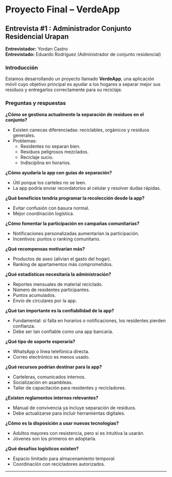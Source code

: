 # Proyecto Final – VerdeApp  

## Entrevista #1 : Administrador Conjunto Residencial Urapan  

**Entrevistador:** Yordan Castro  
**Entrevistado:** Eduardo Rodríguez (Administrador de conjunto residencial)  

### Introducción  
Estamos desarrollando un proyecto llamado **VerdeApp**, una aplicación móvil cuyo objetivo principal es ayudar a los hogares a separar mejor sus residuos y entregarlos correctamente para su reciclaje.  

### Preguntas y respuestas  

**¿Cómo se gestiona actualmente la separación de residuos en el conjunto?**  
- Existen canecas diferenciadas: reciclables, orgánicos y residuos generales.  
- Problemas:  
  - Residentes no separan bien.  
  - Residuos peligrosos mezclados.  
  - Reciclaje sucio.  
  - Indisciplina en horarios.  

**¿Cómo ayudaría la app con guías de separación?**  
- Útil porque los carteles no se leen.  
- La app podría enviar recordatorios al celular y resolver dudas rápidas.  

**¿Qué beneficios tendría programar la recolección desde la app?**  
- Evitar confusión con basura normal.  
- Mejor coordinación logística.  

**¿Cómo fomentar la participación en campañas comunitarias?**  
- Notificaciones personalizadas aumentarían la participación.  
- Incentivos: puntos o ranking comunitario.  

**¿Qué recompensas motivarían más?**  
- Productos de aseo (alivian el gasto del hogar).  
- Ranking de apartamentos más comprometidos.  

**¿Qué estadísticas necesitaría la administración?**  
- Reportes mensuales de material reciclado.  
- Número de residentes participantes.  
- Puntos acumulados.  
- Envío de circulares por la app.  

**¿Qué tan importante es la confiabilidad de la app?**  
- Fundamental: si falla en horarios o notificaciones, los residentes pierden confianza.  
- Debe ser tan confiable como una app bancaria.  

**¿Qué tipo de soporte esperaría?**  
- WhatsApp o línea telefónica directa.  
- Correo electrónico es menos usado.  

**¿Qué recursos podrían destinar para la app?**  
- Carteleras, comunicados internos.  
- Socialización en asambleas.  
- Taller de capacitación para residentes y recicladores.  

**¿Existen reglamentos internos relevantes?**  
- Manual de convivencia ya incluye separación de residuos.  
- Debe actualizarse para incluir herramientas digitales.  

**¿Cómo es la disposición a usar nuevas tecnologías?**  
- Adultos mayores con resistencia, pero si es intuitiva la usarán.  
- Jóvenes son los primeros en adoptarla.  

**¿Qué desafíos logísticos existen?**  
- Espacio limitado para almacenamiento temporal.  
- Coordinación con recicladores autorizados.  

---
